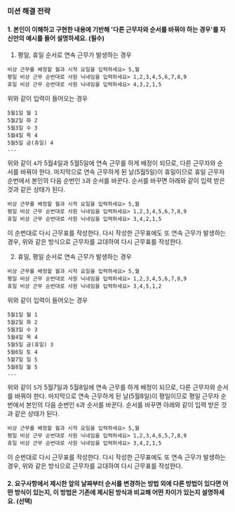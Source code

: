 ### 미션 해결 전략

#### 1. 본인이 이해하고 구현한 내용에 기반해 '다른 근무자와 순서를 바꿔야 하는 경우'를 자신만의 예시를 들어 설명하세요. (필수)

1. 평일, 휴일 순서로 연속 근무가 발생하는 경우

```
비상 근무를 배정할 월과 시작 요일을 입력하세요> 5,월
평일 비상 근무 순번대로 사원 닉네임을 입력하세요> 1,2,3,4,5,6,7,8,9
휴일 비상 근무 순번대로 사원 닉네임을 입력하세요> 4,3,2,1,5
```

위와 같이 입력이 들어오는 경우

```
5월1일 월 1
5월2일 화 2
5월3일 수 3
5월4일 목 4
5월5일 금(휴일) 4
...
```

위와 같이 `4`가 5월4일과 5월5일에 연속 근무를 하게 배정이 되므로, 다른 근무자와 순서를 바꿔야 한다.
마지막으로 연속 근무하게 된 날(5월5일)이 휴일이므로 휴일 근무자 순번에서 본인의 다음 순번인 `3`과 순서를 바꾼다.
순서를 바꾸면 아래와 같이 입력 받은 것과 같은 상태가 된다.

```
비상 근무를 배정할 월과 시작 요일을 입력하세요> 5,월
평일 비상 근무 순번대로 사원 닉네임을 입력하세요> 1,2,3,4,5,6,7,8,9
휴일 비상 근무 순번대로 사원 닉네임을 입력하세요> 3,4,2,1,5
```

이 순번대로 다시 근무표를 작성한다.
다시 작성한 근무표에도 또 연속 근무가 발생하는 경우, 위와 같은 방식으로 근무자를 교대하여 다시 근무표를 작성한다.

2. 휴일, 평일 순서로 연속 근무가 발생하는 경우

```
비상 근무를 배정할 월과 시작 요일을 입력하세요> 5,월
평일 비상 근무 순번대로 사원 닉네임을 입력하세요> 1,2,3,4,5,6,7,8,9
휴일 비상 근무 순번대로 사원 닉네임을 입력하세요> 3,4,5,1,2
```

위와 같이 입력이 들어오는 경우

```
5월1일 월 1
5월2일 화 2
5월3일 수 3
5월4일 목 4
5월5일 금(휴일) 3
5월6일 토 4
5월7일 일 5
5월8일 월 5
...
```

위와 같이 `5`가 5월7일과 5월8일에 연속 근무를 하게 배정이 되므로, 다른 근무자와 순서를 바꿔야 한다.
마지막으로 연속 근무하게 된 날(5월8일)이 평일이므로 평일 근무자 순번에서 본인의 다음 순번인 `6`과 순서를 바꾼다.
순서를 바꾸면 아래와 같이 입력 받은 것과 같은 상태가 된다.

```
비상 근무를 배정할 월과 시작 요일을 입력하세요> 5,월
평일 비상 근무 순번대로 사원 닉네임을 입력하세요> 1,2,3,4,6,5,7,8,9
휴일 비상 근무 순번대로 사원 닉네임을 입력하세요> 3,4,2,1,5
```

이 순번대로 다시 근무표를 작성한다.
다시 작성한 근무표에도 또 연속 근무가 발생하는 경우, 위와 같은 방식으로 근무자를 교대하여 다시 근무표를 작성한다.

#### 2. 요구사항에서 제시한 앞의 날짜부터 순서를 변경하는 방법 외에 다른 방법이 있다면 어떤 방식이 있는지, 이 방법은 기존에 제시된 방식과 비교해 어떤 차이가 있는지 설명하세요. (선택)
